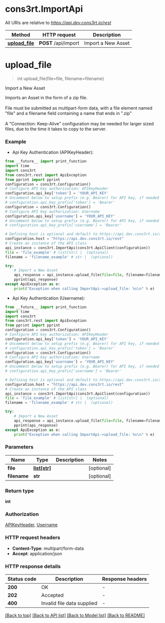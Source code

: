 # cons3rt.ImportApi

All URIs are relative to *https://api.dev.cons3rt.io/rest*

Method | HTTP request | Description
------------- | ------------- | -------------
[**upload_file**](ImportApi.md#upload_file) | **POST** /api/import | Import a New Asset


# **upload_file**
> int upload_file(file=file, filename=filename)

Import a New Asset

Imports an Asset in the form of a zip file.<br> <br> File must be submitted as multipart-form data, with a file element named \"file\" and a filename field containing a name that ends in \".zip\" <br> <br> A \"Connection: Keep-Alive\" configuration may be needed for larger sized files, due to the time it takes to copy to the server.

### Example

* Api Key Authentication (APIKeyHeader):
```python
from __future__ import print_function
import time
import cons3rt
from cons3rt.rest import ApiException
from pprint import pprint
configuration = cons3rt.Configuration()
# Configure API key authorization: APIKeyHeader
configuration.api_key['token'] = 'YOUR_API_KEY'
# Uncomment below to setup prefix (e.g. Bearer) for API key, if needed
# configuration.api_key_prefix['token'] = 'Bearer'
configuration = cons3rt.Configuration()
# Configure API key authorization: Username
configuration.api_key['username'] = 'YOUR_API_KEY'
# Uncomment below to setup prefix (e.g. Bearer) for API key, if needed
# configuration.api_key_prefix['username'] = 'Bearer'

# Defining host is optional and default to https://api.dev.cons3rt.io/rest
configuration.host = "https://api.dev.cons3rt.io/rest"
# Create an instance of the API class
api_instance = cons3rt.ImportApi(cons3rt.ApiClient(configuration))
file = 'file_example' # list[str] |  (optional)
filename = 'filename_example' # str |  (optional)

try:
    # Import a New Asset
    api_response = api_instance.upload_file(file=file, filename=filename)
    pprint(api_response)
except ApiException as e:
    print("Exception when calling ImportApi->upload_file: %s\n" % e)
```

* Api Key Authentication (Username):
```python
from __future__ import print_function
import time
import cons3rt
from cons3rt.rest import ApiException
from pprint import pprint
configuration = cons3rt.Configuration()
# Configure API key authorization: APIKeyHeader
configuration.api_key['token'] = 'YOUR_API_KEY'
# Uncomment below to setup prefix (e.g. Bearer) for API key, if needed
# configuration.api_key_prefix['token'] = 'Bearer'
configuration = cons3rt.Configuration()
# Configure API key authorization: Username
configuration.api_key['username'] = 'YOUR_API_KEY'
# Uncomment below to setup prefix (e.g. Bearer) for API key, if needed
# configuration.api_key_prefix['username'] = 'Bearer'

# Defining host is optional and default to https://api.dev.cons3rt.io/rest
configuration.host = "https://api.dev.cons3rt.io/rest"
# Create an instance of the API class
api_instance = cons3rt.ImportApi(cons3rt.ApiClient(configuration))
file = 'file_example' # list[str] |  (optional)
filename = 'filename_example' # str |  (optional)

try:
    # Import a New Asset
    api_response = api_instance.upload_file(file=file, filename=filename)
    pprint(api_response)
except ApiException as e:
    print("Exception when calling ImportApi->upload_file: %s\n" % e)
```

### Parameters

Name | Type | Description  | Notes
------------- | ------------- | ------------- | -------------
 **file** | [**list[str]**](str.md)|  | [optional] 
 **filename** | **str**|  | [optional] 

### Return type

**int**

### Authorization

[APIKeyHeader](../README.md#APIKeyHeader), [Username](../README.md#Username)

### HTTP request headers

 - **Content-Type**: multipart/form-data
 - **Accept**: application/json

### HTTP response details
| Status code | Description | Response headers |
|-------------|-------------|------------------|
**200** | OK |  -  |
**202** | Accepted |  -  |
**400** | Invalid file data supplied |  -  |

[[Back to top]](#) [[Back to API list]](../README.md#documentation-for-api-endpoints) [[Back to Model list]](../README.md#documentation-for-models) [[Back to README]](../README.md)


